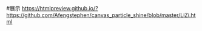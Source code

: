 #展示
https://htmlpreview.github.io/?https://github.com/Afengstephen/canvas_particle_shine/blob/master/LiZi.html
